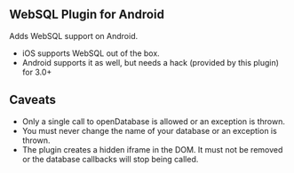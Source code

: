 WebSQL Plugin for Android
-------------------------------

Adds WebSQL support on Android.

* iOS supports WebSQL out of the box.
* Android supports it as well, but needs a hack (provided by this plugin) for 3.0+

Caveats
----------------
* Only a single call to openDatabase is allowed or an exception is thrown.
* You must never change the name of your database or an exception is thrown.
* The plugin creates a hidden iframe in the DOM. It must not be removed or the database callbacks will stop being called.


